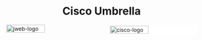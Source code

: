 <div align="center">
    <h1>Cisco Umbrella</h1>
</div>

<div style="display: flex; justify-content: space-between;">
    <img width="45%" src="https://www.jwebdevelopment.com/wp-content/uploads/2019/11/design_101794_7493754_90969_3b6cab74_image-1.jpg" alt="jweb-logo" />
    <img width="45%" style="background: #fff; padding: 0.25em" src="https://umbrella.cisco.com/wp-content/themes/umbrella/images/umbrella-logo.svg" alt="cisco-logo">
</div>

<!-- [![Npm package version](https://badgen.net/npm/v/express)](https://npmjs.com/package/express) -->

